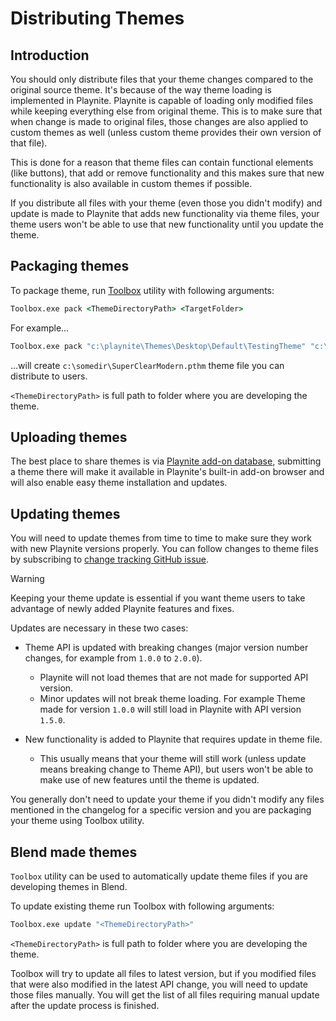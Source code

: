 # Distributing Themes

Introduction
---------------------

You should only distribute files that your theme changes compared to the original source theme. It's because of the way theme loading is implemented in Playnite. Playnite is capable of loading only modified files while keeping everything else from original theme. This is to make sure that when change is made to original files, those changes are also applied to custom themes as well (unless custom theme provides their own version of that file).

This is done for a reason that theme files can contain functional elements (like buttons), that add or remove functionality and this makes sure that new functionality is also available in custom themes if possible.

If you distribute all files with your theme (even those you didn't modify) and update is made to Playnite that adds new functionality via theme files, your theme users won't be able to use that new functionality until you update the theme.

Packaging themes
---------------------

To package theme, run [Toolbox](../toolbox.md) utility with following arguments:

```cmd
Toolbox.exe pack <ThemeDirectoryPath> <TargetFolder>
```

For example...

```cmd
Toolbox.exe pack "c:\playnite\Themes\Desktop\Default\TestingTheme" "c:\somedir"
```

...will create `c:\somedir\SuperClearModern.pthm` theme file you can distribute to users.

`<ThemeDirectoryPath>` is full path to folder where you are developing the theme.

Uploading themes
---------------------

The best place to share themes is via [Playnite add-on database](https://github.com/JosefNemec/PlayniteAddonDatabase), submitting a theme there will make it available in Playnite's built-in add-on browser and will also enable easy theme installation and updates.

Updating themes
---------------------

You will need to update themes from time to time to make sure they work with new Playnite versions properly. You can follow changes to theme files by subscribing to [change tracking GitHub issue](https://github.com/JosefNemec/Playnite/issues/1259).

> [!WARNING] 
> Keeping your theme update is essential if you want theme users to take advantage of newly added Playnite features and fixes.

Updates are necessary in these two cases:

* Theme API is updated with breaking changes (major version number changes, for example from `1.0.0` to `2.0.0`).
  * Playnite will not load themes that are not made for supported API version.
  * Minor updates will not break theme loading. For example Theme made for version `1.0.0` will still load in Playnite with API version `1.5.0`.

* New functionality is added to Playnite that requires update in theme file.
  * This usually means that your theme will still work (unless update means breaking change to Theme API), but users won't be able to make use of new features until the theme is updated.

You generally don't need to update your theme if you didn't modify any files mentioned in the changelog for a specific version and you are packaging your theme using Toolbox utility.

Blend made themes
---------------------

`Toolbox` utility can be used to automatically update theme files if you are developing themes in Blend.

To update existing theme run Toolbox with following arguments:

```cmd
Toolbox.exe update "<ThemeDirectoryPath>"
```

`<ThemeDirectoryPath>` is full path to folder where you are developing the theme.

Toolbox will try to update all files to latest version, but if you modified files that were also modified in the latest API change, you will need to update those files manually. You will get the list of all files requiring manual update after the update process is finished.